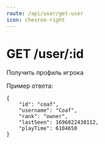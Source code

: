 ```yaml
---
route: /api/user/get-user
icon: chevron-right
---
```


# GET /user/:id
Получить профиль игрока

Пример ответа:
```
{
    "id": "coaf",
    "username": "Coaf",
    "rank": "owner",
    "lastSeen": 1696022430112,
    "playTime": 6104650
}
```
